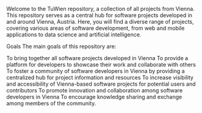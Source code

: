Welcome to the TuWien repository, a collection of all projects from Vienna. This repository serves as a central hub for software projects developed in and around Vienna, Austria. Here, you will find a diverse range of projects, covering various areas of software development, from web and mobile applications to data science and artificial intelligence.

Goals
The main goals of this repository are:

To bring together all software projects developed in Vienna
To provide a platform for developers to showcase their work and collaborate with others
To foster a community of software developers in Vienna by providing a centralized hub for project information and resources
To increase visibility and accessibility of Vienna-based software projects for potential users and contributors
To promote innovation and collaboration among software developers in Vienna
To encourage knowledge sharing and exchange among members of the community.
